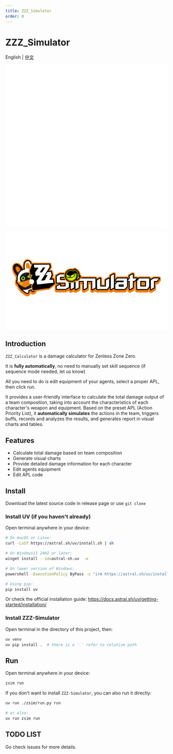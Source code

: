 ```yaml
---
title: ZZZ_Simulator
order: 0
---
```


# ZZZ_Simulator

English | [中文](./2-ZZZ模拟器.md)

![zsim](../public/images/zsim成图.svg)

![zsim项目组](../public/images/横板logo成图.png)

## Introduction

`ZZZ_Calculator` is a damage calculator for Zenless Zone Zero.

It is **fully automatically**, no need to manually set skill sequence (if sequence mode needed, let us know)

All you need to do is edit equipment of your agents, select a proper APL, then click run.

It provides a user-friendly interface to calculate the total damage output of a team composition, taking into account the characteristics of each character's weapon and equipment. Based on the preset APL (Action Priority List), it **automatically simulates** the actions in the team, triggers buffs, records and analyzes the results, and generates report in visual charts and tables.

## Features

- Calculate total damage based on team composition
- Generate visual charts
- Provide detailed damage information for each character
- Edit agents equipment
- Edit APL code

## Install

Download the latest source code in release page or use `git clone`

### Install UV (if you haven't already)

Open terminal anywhere in your device:

```bash
# On macOS or Linux:
curl -LsSf https://astral.sh/uv/install.sh | sh
```

```bash
# On Windows11 24H2 or later:
winget install --id=astral-sh.uv  -e
```

```bash
# On lower version of Windows:
powershell -ExecutionPolicy ByPass -c "irm https://astral.sh/uv/install.ps1 | iex"
```

```bash
# Using pip:
pip install uv
```

Or check the official installation guide: <https://docs.astral.sh/uv/getting-started/installation/>

### Install ZZZ-Simulator

Open terminal in the directory of this project, then:

```bash
uv venv
uv pip install .  # there is a '.' refer to relative path
```

## Run

Open terminal anywhere in your device:

```bash
zsim run
```

If you don't want to install `ZZZ-Simulator`, you can also run it directly:

```bash
uv run ./zsim/run.py run
```

```bash
# or also:
uv run zsim run
```

## TODO LIST

Go check issues for more details.
